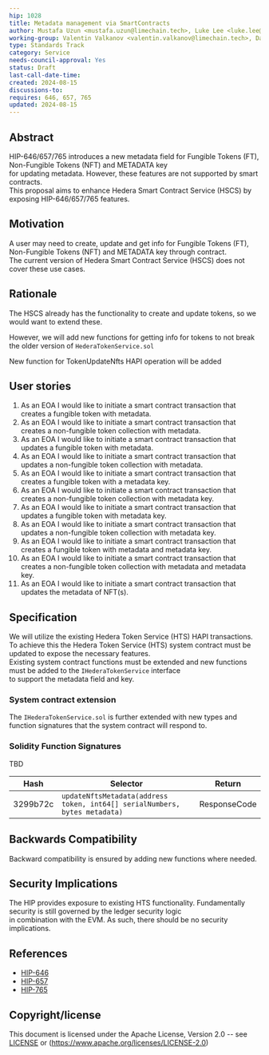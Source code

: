 ```yaml
---
hip: 1028
title: Metadata management via SmartContracts
author: Mustafa Uzun <mustafa.uzun@limechain.tech>, Luke Lee <luke.lee@swirldslabs.com>
working-group: Valentin Valkanov <valentin.valkanov@limechain.tech>, David Bakin <david.bakin@swirldsbals.com>
type: Standards Track
category: Service
needs-council-approval: Yes
status: Draft
last-call-date-time:
created: 2024-08-15
discussions-to:
requires: 646, 657, 765
updated: 2024-08-15
---
```


## Abstract

HIP-646/657/765 introduces a new metadata field for Fungible Tokens (FT), Non-Fungible Tokens (NFT) and METADATA key  
for updating metadata. However, these features are not supported by smart contracts.  
This proposal aims to enhance Hedera Smart Contract Service (HSCS) by exposing HIP-646/657/765 features.

## Motivation

A user may need to create, update and get info for Fungible Tokens (FT), Non-Fungible Tokens (NFT) and METADATA key through contract.  
The current version of Hedera Smart Contract Service (HSCS) does not cover these use cases.

## Rationale

The HSCS already has the functionality to create and update tokens, so we would want to extend these.  

However, we will add new functions for getting info for tokens to not break the older version of ``HederaTokenService.sol``  

New function  for TokenUpdateNfts HAPI operation will be added  

## User stories

1. As an EOA I would like to initiate a smart contract transaction that creates a fungible token with metadata.
2. As an EOA I would like to initiate a smart contract transaction that creates a non-fungible token collection with metadata.
3. As an EOA I would like to initiate a smart contract transaction that updates a fungible token with metadata.
4. As an EOA I would like to initiate a smart contract transaction that updates a non-fungible token collection with metadata.
5. As an EOA I would like to initiate a smart contract transaction that creates a fungible token with a metadata key.
6. As an EOA I would like to initiate a smart contract transaction that creates a non-fungible token collection with metadata key.
7. As an EOA I would like to initiate a smart contract transaction that updates a fungible token with metadata key.
8. As an EOA I would like to initiate a smart contract transaction that updates a non-fungible token collection with metadata key.
9. As an EOA I would like to initiate a smart contract transaction that creates a fungible token with metadata and metadata key.
10. As an EOA I would like to initiate a smart contract transaction that creates a non-fungible token collection with metadata and metadata key.
11. As an EOA I would like to initiate a smart contract transaction that updates the metadata of NFT(s).

## Specification

We will utilize the existing Hedera Token Service (HTS) HAPI transactions.  
To achieve this the Hedera Token Service (HTS) system contract must be updated to expose the necessary features.  
Existing system contract functions must be extended and new functions must be added to the `IHederaTokenService` interface  
to support the metadata field and key.

### System contract extension

The `IHederaTokenService.sol` is further extended with new types and function signatures that the system contract will respond to.

### Solidity Function Signatures
TBD

| Hash | Selector | Return |
| --- | --- | --- |
| 3299b72c|`updateNftsMetadata(address token, int64[] serialNumbers, bytes metadata)`| ResponseCode|

## Backwards Compatibility
Backward compatibility is ensured by adding new functions where needed.

## Security Implications

The HIP provides exposure to existing HTS functionality. Fundamentally security is still governed by the ledger security logic  
in combination with the EVM. As such, there should be no security implications.

## References

- [HIP-646](https://hips.hedera.com/hip/hip-646)
- [HIP-657](https://hips.hedera.com/hip/hip-657)
- [HIP-765](https://hips.hedera.com/hip/hip-765)

## Copyright/license

This document is licensed under the Apache License, Version 2.0 -- see [LICENSE](notion://www.notion.so/LICENSE) or (https://www.apache.org/licenses/LICENSE-2.0)